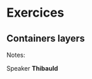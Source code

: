 <!-- .slide: class="transition-bg-sfeir-3" -->

# Exercices

## Containers layers

Notes:

Speaker **Thibauld**

